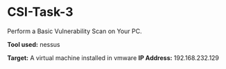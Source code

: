 # CSI-Task-3
Perform a Basic Vulnerability Scan on Your PC.

**Tool used:** nessus

**Target:** A virtual machine installed in vmware
**IP Address:** 192.168.232.129



